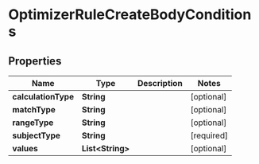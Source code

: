 # OptimizerRuleCreateBodyConditions

## Properties
Name | Type | Description | Notes
------------ | ------------- | ------------- | -------------
**calculationType** | **String** |  |  [optional]
**matchType** | **String** |  |  [optional]
**rangeType** | **String** |  |  [optional]
**subjectType** | **String** |  |[required]  
**values** | **List&lt;String&gt;** |  |  [optional]
